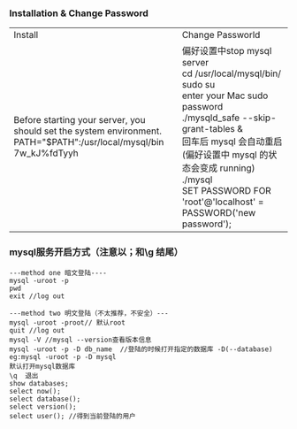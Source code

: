 ### Installation & Change Password
<table>
	<tr>
		<td>Install</td>
		<td>Change Passworld</td>
	</tr>
	<tr>
		<td>Before starting your server, you should set the system environment.<br>
        PATH="$PATH":/usr/local/mysql/bin 7w_kJ%fdTyyh
		</td>
		<td>
			偏好设置中stop mysql server <br>
			cd /usr/local/mysql/bin/ <br>
			sudo su <br>
			enter your Mac sudo password <br>
			./mysqld_safe --skip-grant-tables &  <br>
			回车后 mysql 会自动重启(偏好设置中 mysql 的状态会变成 running) <br>
			./mysql <br>SET PASSWORD FOR 'root'@'localhost' = PASSWORD('new password');
		</td>
	</tr>
</table>

### mysql服务开启方式（注意以；和\g 结尾）
```
---method one 暗文登陆----
mysql -uroot -p
pwd
exit //log out

---method two 明文登陆（不太推荐，不安全）---
mysql -uroot -proot// 默认root
quit //log out
mysql -V //mysql --version查看版本信息
mysql -uroot -p -D db_name  //登陆的时候打开指定的数据库 -D(--database) eg:mysql -uroot -p -D mysql 
默认打开mysql数据库
\q  退出
show databases;
select now();
select database();
select version();
select user(); //得到当前登陆的用户

```
